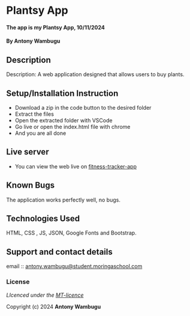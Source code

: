 # Plantsy App

#### The app is my Plantsy App, 10/11/2024

#### **By Antony Wambugu**

## Description

Description: A web application designed that allows users to buy plants.

## Setup/Installation Instruction

* Download a zip in the code button to the desired folder
* Extract the files
* Open the extracted folder with VSCode
* Go live or open the index.html file with chrome
* And you are all done

## Live server

* You can view the web live on [fitness-tracker-app](https://antony-kimanzi.github.io/fitness-progress-app/)

## Known Bugs

The application works perfectly well, no bugs.

## Technologies Used

HTML, CSS , JS, JSON, Google Fonts and Bootstrap.

## Support and contact details

email :: antony.wambugu@student.moringaschool.com

### License

*LIcenced under the [MT-licence](https://github.com/antony-kimanzi/fitness-progress-app/blob/main/LICENSE.md)*

Copyright (c) 2024 **Antony Wambugu**